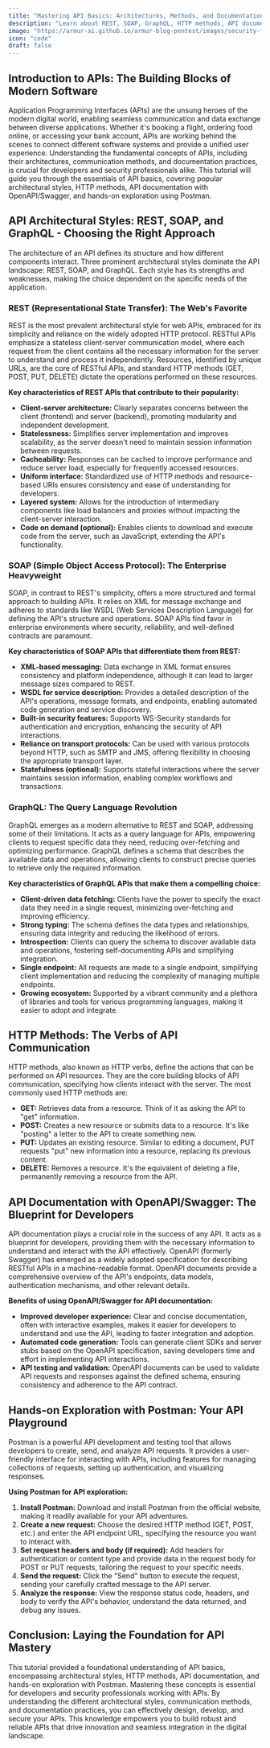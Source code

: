 ```yaml
---
title: "Mastering API Basics: Architectures, Methods, and Documentation"
description: "Learn about REST, SOAP, GraphQL, HTTP methods, API documentation, and hands-on exploration with Postman."
image: "https://armur-ai.github.io/armur-blog-pentest/images/security-fundamentals.png"
icon: "code"
draft: false
---
```


## Introduction to APIs: The Building Blocks of Modern Software

Application Programming Interfaces (APIs) are the unsung heroes of the modern digital world, enabling seamless communication and data exchange between diverse applications. Whether it's booking a flight, ordering food online, or accessing your bank account, APIs are working behind the scenes to connect different software systems and provide a unified user experience. Understanding the fundamental concepts of APIs, including their architectures, communication methods, and documentation practices, is crucial for developers and security professionals alike. This tutorial will guide you through the essentials of API basics, covering popular architectural styles, HTTP methods, API documentation with OpenAPI/Swagger, and hands-on exploration using Postman.

## API Architectural Styles: REST, SOAP, and GraphQL - Choosing the Right Approach

The architecture of an API defines its structure and how different components interact. Three prominent architectural styles dominate the API landscape: REST, SOAP, and GraphQL. Each style has its strengths and weaknesses, making the choice dependent on the specific needs of the application.

### REST (Representational State Transfer): The Web's Favorite

REST is the most prevalent architectural style for web APIs, embraced for its simplicity and reliance on the widely adopted HTTP protocol. RESTful APIs emphasize a stateless client-server communication model, where each request from the client contains all the necessary information for the server to understand and process it independently. Resources, identified by unique URLs, are the core of RESTful APIs, and standard HTTP methods (GET, POST, PUT, DELETE) dictate the operations performed on these resources.

**Key characteristics of REST APIs that contribute to their popularity:**

* **Client-server architecture:** Clearly separates concerns between the client (frontend) and server (backend), promoting modularity and independent development.
* **Statelessness:** Simplifies server implementation and improves scalability, as the server doesn't need to maintain session information between requests.
* **Cacheability:** Responses can be cached to improve performance and reduce server load, especially for frequently accessed resources.
* **Uniform interface:** Standardized use of HTTP methods and resource-based URIs ensures consistency and ease of understanding for developers.
* **Layered system:** Allows for the introduction of intermediary components like load balancers and proxies without impacting the client-server interaction.
* **Code on demand (optional):** Enables clients to download and execute code from the server, such as JavaScript, extending the API's functionality.

### SOAP (Simple Object Access Protocol): The Enterprise Heavyweight

SOAP, in contrast to REST's simplicity, offers a more structured and formal approach to building APIs. It relies on XML for message exchange and adheres to standards like WSDL (Web Services Description Language) for defining the API's structure and operations. SOAP APIs find favor in enterprise environments where security, reliability, and well-defined contracts are paramount.

**Key characteristics of SOAP APIs that differentiate them from REST:**

* **XML-based messaging:** Data exchange in XML format ensures consistency and platform independence, although it can lead to larger message sizes compared to REST.
* **WSDL for service description:**  Provides a detailed description of the API's operations, message formats, and endpoints, enabling automated code generation and service discovery.
* **Built-in security features:** Supports WS-Security standards for authentication and encryption, enhancing the security of API interactions.
* **Reliance on transport protocols:** Can be used with various protocols beyond HTTP, such as SMTP and JMS, offering flexibility in choosing the appropriate transport layer.
* **Statefulness (optional):** Supports stateful interactions where the server maintains session information, enabling complex workflows and transactions.

### GraphQL: The Query Language Revolution

GraphQL emerges as a modern alternative to REST and SOAP, addressing some of their limitations. It acts as a query language for APIs, empowering clients to request specific data they need, reducing over-fetching and optimizing performance. GraphQL defines a schema that describes the available data and operations, allowing clients to construct precise queries to retrieve only the required information.

**Key characteristics of GraphQL APIs that make them a compelling choice:**

* **Client-driven data fetching:** Clients have the power to specify the exact data they need in a single request, minimizing over-fetching and improving efficiency.
* **Strong typing:** The schema defines the data types and relationships, ensuring data integrity and reducing the likelihood of errors.
* **Introspection:** Clients can query the schema to discover available data and operations, fostering self-documenting APIs and simplifying integration.
* **Single endpoint:** All requests are made to a single endpoint, simplifying client implementation and reducing the complexity of managing multiple endpoints.
* **Growing ecosystem:** Supported by a vibrant community and a plethora of libraries and tools for various programming languages, making it easier to adopt and integrate.

## HTTP Methods: The Verbs of API Communication

HTTP methods, also known as HTTP verbs, define the actions that can be performed on API resources. They are the core building blocks of API communication, specifying how clients interact with the server. The most commonly used HTTP methods are:

* **GET:** Retrieves data from a resource. Think of it as asking the API to "get" information.
* **POST:** Creates a new resource or submits data to a resource. It's like "posting" a letter to the API to create something new.
* **PUT:** Updates an existing resource. Similar to editing a document, PUT requests "put" new information into a resource, replacing its previous content.
* **DELETE:** Removes a resource. It's the equivalent of deleting a file, permanently removing a resource from the API.

## API Documentation with OpenAPI/Swagger: The Blueprint for Developers

API documentation plays a crucial role in the success of any API. It acts as a blueprint for developers, providing them with the necessary information to understand and interact with the API effectively. OpenAPI (formerly Swagger) has emerged as a widely adopted specification for describing RESTful APIs in a machine-readable format. OpenAPI documents provide a comprehensive overview of the API's endpoints, data models, authentication mechanisms, and other relevant details.

**Benefits of using OpenAPI/Swagger for API documentation:**

* **Improved developer experience:** Clear and concise documentation, often with interactive examples, makes it easier for developers to understand and use the API, leading to faster integration and adoption.
* **Automated code generation:** Tools can generate client SDKs and server stubs based on the OpenAPI specification, saving developers time and effort in implementing API interactions.
* **API testing and validation:** OpenAPI documents can be used to validate API requests and responses against the defined schema, ensuring consistency and adherence to the API contract.

## Hands-on Exploration with Postman: Your API Playground

Postman is a powerful API development and testing tool that allows developers to create, send, and analyze API requests. It provides a user-friendly interface for interacting with APIs, including features for managing collections of requests, setting up authentication, and visualizing responses.

**Using Postman for API exploration:**

1. **Install Postman:** Download and install Postman from the official website, making it readily available for your API adventures.
2. **Create a new request:** Choose the desired HTTP method (GET, POST, etc.) and enter the API endpoint URL, specifying the resource you want to interact with.
3. **Set request headers and body (if required):** Add headers for authentication or content type and provide data in the request body for POST or PUT requests, tailoring the request to your specific needs.
4. **Send the request:** Click the "Send" button to execute the request, sending your carefully crafted message to the API server.
5. **Analyze the response:** View the response status code, headers, and body to verify the API's behavior, understand the data returned, and debug any issues.

## Conclusion: Laying the Foundation for API Mastery

This tutorial provided a foundational understanding of API basics, encompassing architectural styles, HTTP methods, API documentation, and hands-on exploration with Postman. Mastering these concepts is essential for developers and security professionals working with APIs. By understanding the different architectural styles, communication methods, and documentation practices, you can effectively design, develop, and secure your APIs. This knowledge empowers you to build robust and reliable APIs that drive innovation and seamless integration in the digital landscape.